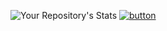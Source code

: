 ![Your Repository's Stats](https://github-readme-stats.vercel.app/api/top-langs/?username=feymez&theme=dark)
[![button](http://www.presentationpro.com/images/product/medium/slide/PPP_CGENE_LT3_Presentation-PowerPoint-Slide-Graphic_Push_Button_Up.jpg)](https://mattermost.com)
